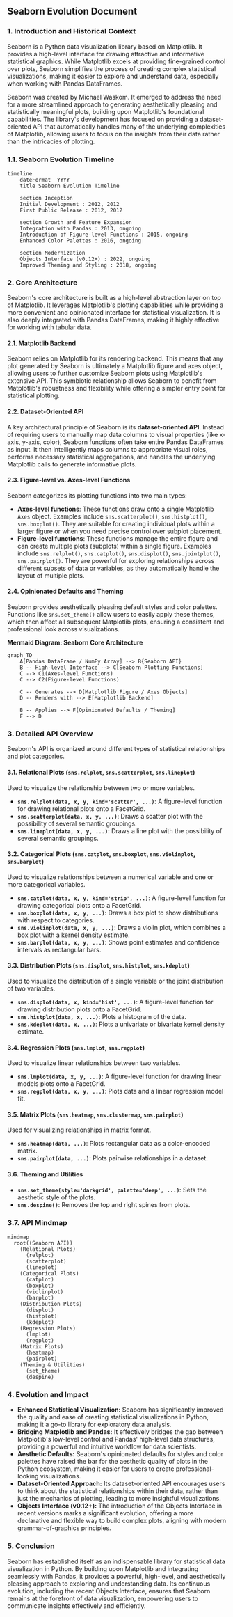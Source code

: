 ## Seaborn Evolution Document

### 1. Introduction and Historical Context

Seaborn is a Python data visualization library based on Matplotlib. It provides a high-level interface for drawing attractive and informative statistical graphics. While Matplotlib excels at providing fine-grained control over plots, Seaborn simplifies the process of creating complex statistical visualizations, making it easier to explore and understand data, especially when working with Pandas DataFrames.

Seaborn was created by Michael Waskom. It emerged to address the need for a more streamlined approach to generating aesthetically pleasing and statistically meaningful plots, building upon Matplotlib's foundational capabilities. The library's development has focused on providing a dataset-oriented API that automatically handles many of the underlying complexities of Matplotlib, allowing users to focus on the insights from their data rather than the intricacies of plotting.

### 1.1. Seaborn Evolution Timeline

```mermaid
timeline
    dateFormat  YYYY
    title Seaborn Evolution Timeline

    section Inception
    Initial Development : 2012, 2012
    First Public Release : 2012, 2012

    section Growth and Feature Expansion
    Integration with Pandas : 2013, ongoing
    Introduction of Figure-level Functions : 2015, ongoing
    Enhanced Color Palettes : 2016, ongoing

    section Modernization
    Objects Interface (v0.12+) : 2022, ongoing
    Improved Theming and Styling : 2018, ongoing
```

### 2. Core Architecture

Seaborn's core architecture is built as a high-level abstraction layer on top of Matplotlib. It leverages Matplotlib's plotting capabilities while providing a more convenient and opinionated interface for statistical visualization. It is also deeply integrated with Pandas DataFrames, making it highly effective for working with tabular data.

#### 2.1. Matplotlib Backend

Seaborn relies on Matplotlib for its rendering backend. This means that any plot generated by Seaborn is ultimately a Matplotlib figure and axes object, allowing users to further customize Seaborn plots using Matplotlib's extensive API. This symbiotic relationship allows Seaborn to benefit from Matplotlib's robustness and flexibility while offering a simpler entry point for statistical plotting.

#### 2.2. Dataset-Oriented API

A key architectural principle of Seaborn is its **dataset-oriented API**. Instead of requiring users to manually map data columns to visual properties (like x-axis, y-axis, color), Seaborn functions often take entire Pandas DataFrames as input. It then intelligently maps columns to appropriate visual roles, performs necessary statistical aggregations, and handles the underlying Matplotlib calls to generate informative plots.

#### 2.3. Figure-level vs. Axes-level Functions

Seaborn categorizes its plotting functions into two main types:

*   **Axes-level functions**: These functions draw onto a single Matplotlib `Axes` object. Examples include `sns.scatterplot()`, `sns.histplot()`, `sns.boxplot()`. They are suitable for creating individual plots within a larger figure or when you need precise control over subplot placement.
*   **Figure-level functions**: These functions manage the entire figure and can create multiple plots (subplots) within a single figure. Examples include `sns.relplot()`, `sns.catplot()`, `sns.displot()`, `sns.jointplot()`, `sns.pairplot()`. They are powerful for exploring relationships across different subsets of data or variables, as they automatically handle the layout of multiple plots.

#### 2.4. Opinionated Defaults and Theming

Seaborn provides aesthetically pleasing default styles and color palettes. Functions like `sns.set_theme()` allow users to easily apply these themes, which then affect all subsequent Matplotlib plots, ensuring a consistent and professional look across visualizations.

**Mermaid Diagram: Seaborn Core Architecture**

```mermaid
graph TD
    A[Pandas DataFrame / NumPy Array] --> B{Seaborn API}
    B -- High-level Interface --> C[Seaborn Plotting Functions]
    C --> C1(Axes-level Functions)
    C --> C2(Figure-level Functions)
    
    C -- Generates --> D[Matplotlib Figure / Axes Objects]
    D -- Renders with --> E[Matplotlib Backend]
    
    B -- Applies --> F[Opinionated Defaults / Theming]
    F --> D
```

### 3. Detailed API Overview

Seaborn's API is organized around different types of statistical relationships and plot categories.

#### 3.1. Relational Plots (`sns.relplot`, `sns.scatterplot`, `sns.lineplot`)

Used to visualize the relationship between two or more variables.

*   **`sns.relplot(data, x, y, kind='scatter', ...)`**: A figure-level function for drawing relational plots onto a FacetGrid.
*   **`sns.scatterplot(data, x, y, ...)`**: Draws a scatter plot with the possibility of several semantic groupings.
*   **`sns.lineplot(data, x, y, ...)`**: Draws a line plot with the possibility of several semantic groupings.

#### 3.2. Categorical Plots (`sns.catplot`, `sns.boxplot`, `sns.violinplot`, `sns.barplot`)

Used to visualize relationships between a numerical variable and one or more categorical variables.

*   **`sns.catplot(data, x, y, kind='strip', ...)`**: A figure-level function for drawing categorical plots onto a FacetGrid.
*   **`sns.boxplot(data, x, y, ...)`**: Draws a box plot to show distributions with respect to categories.
*   **`sns.violinplot(data, x, y, ...)`**: Draws a violin plot, which combines a box plot with a kernel density estimate.
*   **`sns.barplot(data, x, y, ...)`**: Shows point estimates and confidence intervals as rectangular bars.

#### 3.3. Distribution Plots (`sns.displot`, `sns.histplot`, `sns.kdeplot`)

Used to visualize the distribution of a single variable or the joint distribution of two variables.

*   **`sns.displot(data, x, kind='hist', ...)`**: A figure-level function for drawing distribution plots onto a FacetGrid.
*   **`sns.histplot(data, x, ...)`**: Plots a histogram of the data.
*   **`sns.kdeplot(data, x, ...)`**: Plots a univariate or bivariate kernel density estimate.

#### 3.4. Regression Plots (`sns.lmplot`, `sns.regplot`)

Used to visualize linear relationships between two variables.

*   **`sns.lmplot(data, x, y, ...)`**: A figure-level function for drawing linear models plots onto a FacetGrid.
*   **`sns.regplot(data, x, y, ...)`**: Plots data and a linear regression model fit.

#### 3.5. Matrix Plots (`sns.heatmap`, `sns.clustermap`, `sns.pairplot`)

Used for visualizing relationships in matrix format.

*   **`sns.heatmap(data, ...)`**: Plots rectangular data as a color-encoded matrix.
*   **`sns.pairplot(data, ...)`**: Plots pairwise relationships in a dataset.

#### 3.6. Theming and Utilities

*   **`sns.set_theme(style='darkgrid', palette='deep', ...)`**: Sets the aesthetic style of the plots.
*   **`sns.despine()`**: Removes the top and right spines from plots.

### 3.7. API Mindmap

```mermaid
mindmap
  root((Seaborn API))
    (Relational Plots)
      (relplot)
      (scatterplot)
      (lineplot)
    (Categorical Plots)
      (catplot)
      (boxplot)
      (violinplot)
      (barplot)
    (Distribution Plots)
      (displot)
      (histplot)
      (kdeplot)
    (Regression Plots)
      (lmplot)
      (regplot)
    (Matrix Plots)
      (heatmap)
      (pairplot)
    (Theming & Utilities)
      (set_theme)
      (despine)
```

### 4. Evolution and Impact

*   **Enhanced Statistical Visualization:** Seaborn has significantly improved the quality and ease of creating statistical visualizations in Python, making it a go-to library for exploratory data analysis.
*   **Bridging Matplotlib and Pandas:** It effectively bridges the gap between Matplotlib's low-level control and Pandas' high-level data structures, providing a powerful and intuitive workflow for data scientists.
*   **Aesthetic Defaults:** Seaborn's opinionated defaults for styles and color palettes have raised the bar for the aesthetic quality of plots in the Python ecosystem, making it easier for users to create professional-looking visualizations.
*   **Dataset-Oriented Approach:** Its dataset-oriented API encourages users to think about the statistical relationships within their data, rather than just the mechanics of plotting, leading to more insightful visualizations.
*   **Objects Interface (v0.12+):** The introduction of the Objects Interface in recent versions marks a significant evolution, offering a more declarative and flexible way to build complex plots, aligning with modern grammar-of-graphics principles.

### 5. Conclusion

Seaborn has established itself as an indispensable library for statistical data visualization in Python. By building upon Matplotlib and integrating seamlessly with Pandas, it provides a powerful, high-level, and aesthetically pleasing approach to exploring and understanding data. Its continuous evolution, including the recent Objects Interface, ensures that Seaborn remains at the forefront of data visualization, empowering users to communicate insights effectively and efficiently.

